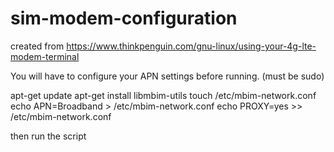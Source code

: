 # sim-modem-configuration

created from https://www.thinkpenguin.com/gnu-linux/using-your-4g-lte-modem-terminal

You will have to configure your APN settings before running.
(must be sudo)

apt-get update
apt-get install libmbim-utils
touch /etc/mbim-network.conf
echo APN=Broadband > /etc/mbim-network.conf
echo PROXY=yes >> /etc/mbim-network.conf

then run the script
